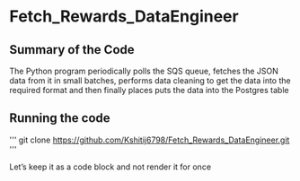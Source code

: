 # Fetch_Rewards_DataEngineer
## Summary of the Code
The Python program periodically polls the SQS queue, fetches the JSON data from it in small batches, performs data cleaning to get the data into the required format and then finally places puts the data into the Postgres table

## Running the code
'''
 git clone https://github.com/Kshitij6798/Fetch_Rewards_DataEngineer.git
'''
<html>
<body>
<p>Let’s keep it as a code block and not render it for once</p>
</body>
</html>
